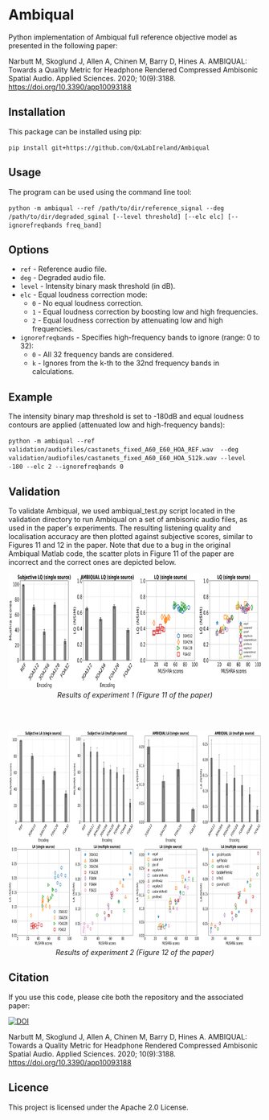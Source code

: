 # Ambiqual
Python implementation of Ambiqual full reference objective model as presented in the following paper:

Narbutt M, Skoglund J, Allen A, Chinen M, Barry D, Hines A. AMBIQUAL: Towards a Quality Metric for Headphone Rendered Compressed Ambisonic Spatial Audio. Applied Sciences. 2020; 10(9):3188. https://doi.org/10.3390/app10093188


## Installation
This package can be installed using pip:

`pip install git+https://github.com/QxLabIreland/Ambiqual`

## Usage
The program can be used using the command line tool:

`python -m ambiqual --ref /path/to/dir/reference_signal --deg /path/to/dir/degraded_sginal [--level threshold] [--elc elc] [--ignorefreqbands freq_band]`

## Options
- `ref` - Reference audio file.
- `deg` - Degraded audio file.
- `level` - Intensity binary mask threshold (in dB).
- `elc` - Equal loudness correction mode:
  - `0` - No equal loudness correction.
  - `1` - Equal loudness correction by boosting low and high frequencies.
  - `2` - Equal loudness correction by attenuating low and high frequencies.
- `ignorefreqbands` - Specifies high-frequency bands to ignore (range: 0 to 32):
  - `0` - All 32 frequency bands are considered.
  - `k` - Ignores from the k-th to the 32nd frequency bands in calculations.
 
## Example

The intensity binary map threshold is set to -180dB and equal loudness contours are applied (attenuated low and high-frequency bands):

`python -m ambiqual --ref validation/audiofiles/castanets_fixed_A60_E60_HOA_REF.wav  --deg validation/audiofiles/castanets_fixed_A60_E60_HOA_512k.wav --level -180 --elc 2 --ignorefreqbands 0`

## Validation

To validate Ambiqual, we used ambiqual_test.py script located in the validation directory to run Ambiqual on a set of ambisonic audio files, as used in the paper's experiments. The resulting listening quality and localisation accuracy are then plotted against subjective scores, similar to Figures 11 and 12 in the paper. Note that due to a bug in the original Ambiqual Matlab code, the scatter plots in Figure 11 of the paper are incorrect and the correct ones are depicted below.

<p align="center">
  <img src="https://github.com/QxLabIreland/Ambiqual/blob/main/validation/fig11.png" alt="Alt text" width="1000" height="230">
  <br>
  <em>Results of experiment 1 (Figure 11 of the paper)</em>
</p>
<br><br>
<p align="center">
  <img src="https://github.com/QxLabIreland/Ambiqual/blob/main/validation/fig12.png" alt="Alt text" width="1000" height="430">
  <br>
  <em>Results of experiment 2 (Figure 12 of the paper)</em>
</p>

## Citation

If you use this code, please cite both the repository and the associated paper:

[![DOI](https://zenodo.org/badge/848741719.svg)](https://zenodo.org/doi/10.5281/zenodo.13388476)

Narbutt M, Skoglund J, Allen A, Chinen M, Barry D, Hines A. AMBIQUAL: Towards a Quality Metric for Headphone Rendered Compressed Ambisonic Spatial Audio. Applied Sciences. 2020; 10(9):3188. https://doi.org/10.3390/app10093188

## Licence

This project is licensed under the Apache 2.0 License.

